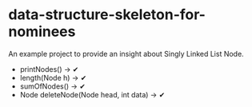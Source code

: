 # data-structure-skeleton-for-nominees
An example project to provide an insight about Singly Linked List Node. 

+ printNodes() -> ✔
+ length(Node h) -> ✔
+ sumOfNodes() -> ✔
+ Node deleteNode(Node head, int data) -> ✔
